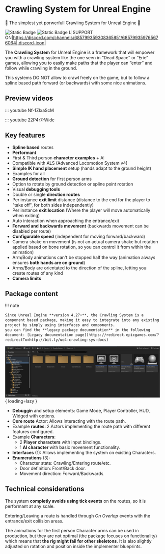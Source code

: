 # Crawling System for Unreal Engine

🎉 The simplest yet porwerfull Crawling System for Unreal Engine 🎉

![Static Badge](https://img.shields.io/badge/Engine_version-4.23%2B%2C_5.0%2B-brightblue?style=for-the-badge&logo=unrealengine&color=lightblue)
![Static Badge](https://img.shields.io/badge/Copies_sold-100%2B-brightblue?style=for-the-badge&color=brightgreen)
L|SUPPORT ON|https://discord.com/channels/685799359308365851/685799359765676064|.discord-icon|

The **Crawling System** for Unreal Engine is a framework that will empower you with a crawling system like the one seen in “Dead Space” or “Erie” games, allowing you to easily make paths that the player can “enter” and follow while crawling in the ground.  

This systems DO NOT allow to crawl freely on the game, but to follow a spline based path forward (or backwards) with some nice animations.

## Preview videos
::: youtube Nf-1ZlxaScM  


::: youtube 22P4r7rWidc



## Key features
- **Spline based** routes
- **Performant**
- First & Third person **character examples** + AI
- Compatible with ALS (Advanced Locomotion System v4)
- **Simple IK hand placement** setup (hands adapt to the ground height)
- Examples for all
- **Ground detection** for first person arms
- Option to rotate by ground detection or spline point rotation
- Visual **debugging tools**
- Double or single **direction routes**
- Per instance **exit limit** distance (distance to the end for the player to "take off", for both sides independently)
- Per instance **exit location** (Where the player will move automatically when exiting)
- Auto interaction when approaching the entrance/exit
- **Forward and backwards movement** (backwards movement can be disabled per route)
- **Configurable speed** (independent for moving forward/backward)
- Camera shake on movement (is not an actual camera shake but rotation applied based on bone rotation, so you can control it from within the animation)
- Arm/Body animations can't be stopped half the way (animation always ensures **both hands are on ground**)
- Arms/Body are orientated to the direction of the spline, letting you create routes of any kind
- **Camera limits**

## Package content

!!! note

    Since Unreal Engine **version 4.27+**, the Crawling System is a component based package, making it easy to integrate into any existing project by simply using interfaces and components.
    you can find the **legacy package documentation** in the following document: [Legacy documentation page](https://redirect.epicgames.com/?redirectTo=http://bit.ly/ue4-crawling-sys-docs)



![Package content](./images/cs-package-content.jpg){ loading=lazy }

* **Debuggin** and setup elements: Game Mode, Player Controller, HUD, Widged with options.
* **Core route** Actor: Allows interacting with the route path.
* Example **routes**: 2 Actors implementing the route path with different features configured.
* Example **Characters**: 
    * 2 **Player characters** with input bindings.
    * 1 **AI character** with basic movement functionality.
* **Interfaces** (1): Allows implementing the system on existing Characters.
* **Enumerations** (3):
    * Character state: Crawling/Entering route/etc.
    * Door definition: Front/Back door.
    * Movement direction: Forward/Backwards.



## Technical considerations

The system **completly avoids using tick events** on the routes, so it is performant at any scale.

Entering/Leaving a route is handled through *On Overlap* events with the entrance/exit collision areas.

The animations for the first person Character arms can be used in production, but they are not optimal (the package focuses on functionality) which means that **the rig might fail for other skeletons**. It is also slightly adjusted on rotation and position inside the implementer blueprints.
